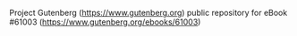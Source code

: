 Project Gutenberg (https://www.gutenberg.org) public repository for
eBook #61003 (https://www.gutenberg.org/ebooks/61003)
